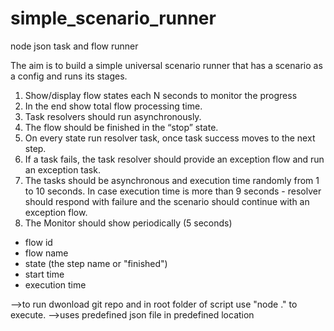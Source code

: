 # simple_scenario_runner
node json task and flow runner

The aim is to build a simple universal scenario runner that has a scenario as a config and runs its
stages. 
1. Show/display flow states each N seconds to monitor the progress
2. In the end show total flow processing time.
3. Task resolvers should run asynchronously.
4. The flow should be finished in the “stop” state.
5. On every state run resolver task, once task success moves to the next step.
6. If a task fails, the task resolver should provide an exception flow and run an exception task.
7. The tasks should be asynchronous and execution time randomly from 1 to 10 seconds. In case
execution time is more than 9 seconds - resolver should respond with failure and the scenario
should continue with an exception flow.
8. The Monitor should show periodically (5 seconds)
* flow id
* flow name
* state (the step name or "finished")
* start time
* execution time

-->to run dwonload git repo and in root folder of script use "node ." to execute.
-->uses predefined json file in predefined location

